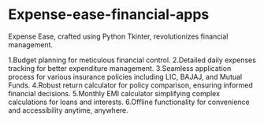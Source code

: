 # Expense-ease-financial-apps
Expense Ease, crafted using Python Tkinter, revolutionizes financial management.

1.Budget planning for meticulous financial control.
2.Detailed daily expenses tracking for better expenditure management.
3.Seamless application process for various insurance policies including LIC, BAJAJ, and Mutual Funds.
4.Robust return calculator for policy comparison, ensuring informed financial decisions.
5.Monthly EMI calculator simplifying complex calculations for loans and interests.
6.Offline functionality for convenience and accessibility anytime, anywhere.
